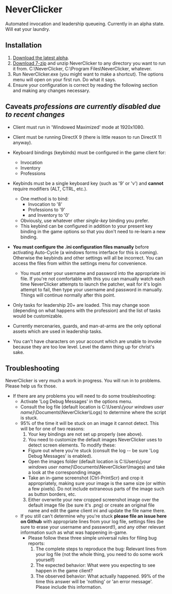 ﻿# NeverClicker
Automated invocation and leadership queueing. Currently in an alpha state. Will eat your laundry.

## Installation
1. [Download the latest alpha](https://github.com/nsan1129/NeverClicker/releases/download/0.3.0-alpha/NeverClicker_0.3.0.7z).
2. [Download 7-zip](http://www.7-zip.org/download.html) and unzip NeverClicker to any directory you want to run it from. C:\NeverClicker\, C:\Program Files\NeverClicker\, whatever.
3. Run NeverClicker.exe (you might want to make a shortcut). The options menu will open on your first run. Do what it says.
4. Ensure your configuration is correct by reading the following section and making any changes necessary.

## Caveats *professions are currently disabled due to recent changes*
- Client must run in 'Windowed Maximized' mode at 1920x1080.
- Client must be running DirectX 9 (there is little reason to run DirectX 11 anyway).
- Keyboard bindings (keybinds) must be configured in the game client for:
  - Invocation
  - Inventory
  - Professions
- Keybinds must be a single keyboard key (such as '9' or 'v') and **cannot** require modifiers (ALT, CTRL, etc.).
  - One method is to bind:
    - Invocation to '8'
	- Professions to '9'
	- and Inventory to '0'
  - Obviously, use whatever other *single-key* binding you prefer.
  - This keybind can be configured in addition to your present key binding in the game options so that you don't need to re-learn a new binding.
  
- **You must configure the .ini configuration files manually** before activating Auto-Cycle (a windows forms interface for this is coming). Otherwise the keybinds and other settings will all be incorrect. You can access the files from within the settings menu for convenience. 
  - You must enter your username and password into the appropriate ini file. If you're not comfortable with this you can manually watch each time NeverClicker attempts to launch the patcher, wait for it's login attempt to fail, then type your username and password in manually. Things will continue normally after this point.

- Only tasks for leadership 20+ are loaded. This may change soon (depending on what happens with the profession) and the list of tasks would be customizable.
- Currently mercenaries, guards, and man-at-arms are the only optional assets which are used in leadership tasks.
- You can't have characters on your account which are unable to invoke because they are too low level. Level the damn thing up for christ's sake.

## Troubleshooting
NeverClicker is very much a work in progress. You will run in to problems. Please help us fix those.

- If there are any problems you will need to do some troubleshooting:
  - Activate 'Log Debug Messages' in the options menu.
  - Consult the log file (default location is C:\Users\\*{your windows user name}*\Documents\NeverClicker\Logs) to determine where the script is stuck.
  - 95% of the time it will be stuck on an image it cannot detect. This will be for one of two reasons:
    1. Your key bindings are not set up properly (see above).
	2. You need to customize the default images NeverClicker uses to detect screen elements. To modify these:
	  * Figure out where you're stuck (consult the log -- be sure 'Log Debug Messages' is enabled).
	  * Open the images folder (default location is C:\Users\\*{your windows user name}*\Documents\NeverClicker\Images) and take a look at the corresponding image.
	  * Take an in-game screenshot (Ctrl-PrintScr) and crop it appropriately, making sure your image is the same size (or within a few pixels). Do not include extraneous parts of the image such as button borders, etc.
	3. Either overwrite your new cropped screenshot image over the default image file (be sure it's .png) or create an original file name and edit the game client ini and update the file name there.
  - If you still can't determine why you're stuck **please file an issue here on Github** with appropriate lines from your log file, settings files (be sure to erase your username and password!), and any other relevant information such as what was happening in-game.
    - Please follow these three simple universal rules for filing bug reports:
	  1. The complete steps to reproduce the bug: Relevant lines from your log file (not the whole thing, you need to do some work yourself)
      2. The expected behavior: What were you expecting to see happen in the game client?
      3. The observed behavior: What actually happened. 99% of the time this answer will be 'nothing' or 'an error message'. Please include this information.
  
	
  

